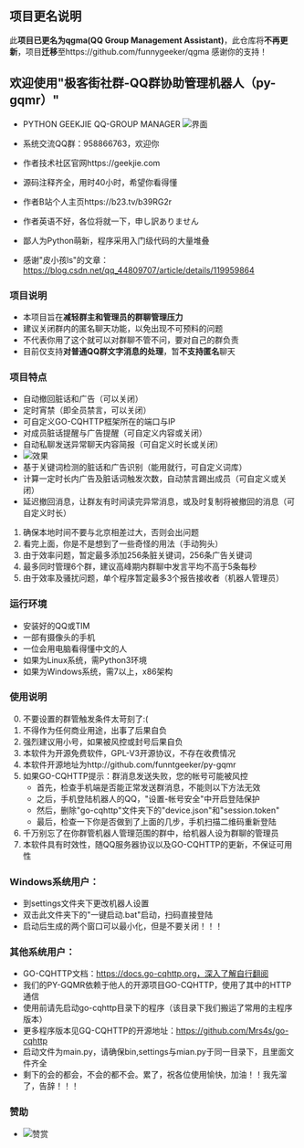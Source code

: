 ## 项目更名说明
此**项目已更名为qgma(QQ Group Management Assistant)**，此仓库将**不再更新**，项目**迁移**至https://github.com/funnygeeker/qgma
感谢你的支持！
## 欢迎使用"极客街社群-QQ群协助管理机器人（py-gqmr）"
- PYTHON GEEKJIE QQ-GROUP MANAGER
![界面](https://user-images.githubusercontent.com/96659329/153587008-d7995e2f-2d62-451d-9069-f77d873504e9.PNG)

- 系统交流QQ群：958866763，欢迎你
- 作者技术社区官网https://geekjie.com
- 源码注释齐全，用时40小时，希望你看得懂
- 作者B站个人主页https://b23.tv/b39RG2r
- 作者英语不好，各位将就一下，申し訳ありません
- 鄙人为Python萌新，程序采用入门级代码的大量堆叠
- 感谢"皮小孩ls"的文章：https://blog.csdn.net/qq_44809707/article/details/119959864

### 项目说明

- 本项目旨在**减轻群主和管理员的群聊管理压力**
- 建议关闭群内的匿名聊天功能，以免出现不可预料的问题
- 不代表你用了这个就可以对群聊不管不问，要对自己的群负责
- 目前仅支持**对普通QQ群文字消息的处理**，暂**不支持匿名**聊天


### 项目特点

- 自动撤回脏话和广告（可以关闭）
- 定时宵禁（即全员禁言，可以关闭）
- 可自定义GO-CQHTTP框架所在的端口与IP
- 对成员脏话提醒与广告提醒（可自定义内容或关闭）
- 自动私聊发送异常聊天内容简报（可自定义时长或关闭）
- ![效果](https://user-images.githubusercontent.com/96659329/153586976-49817808-5241-4261-be59-0e643c01efd1.jpg)
- 基于关键词检测的脏话和广告识别（能用就行，可自定义词库）
- 计算一定时长内广告及脏话词触发次数，自动禁言踢出成员（可自定义或关闭）
- 延迟撤回消息，让群友有时间读完异常消息，或及时复制将被撤回的消息（可自定义时长）

1. 确保本地时间不要与北京相差过大，否则会出问题
2. 看完上面，你是不是想到了一些奇怪的用法（手动狗头）
3. 由于效率问题，暂定最多添加256条脏关键词，256条广告关键词
4. 最多同时管理6个群，建议高峰期内群聊中发言平均不高于5条每秒
5. 由于效率及骚扰问题，单个程序暂定最多3个报告接收者（机器人管理员）


### 运行环境

- 安装好的QQ或TIM
- 一部有摄像头的手机
- 一位会用电脑看得懂中文的人
- 如果为Linux系统，需Python3环境
- 如果为Windows系统，需7以上，x86架构


### 使用说明

0. 不要设置的群管触发条件太苛刻了:(
1. 不得作为任何商业用途，出事了后果自负
2. 强烈建议用小号，如果被风控或封号后果自负
3. 本软件为开源免费软件，GPL-V3开源协议，不存在收费情况
4. 本软件开源地址为http://github.com/funntgeeker/py-gqmr
5. 如果GO-CQHTTP提示：群消息发送失败，您的帐号可能被风控
    - 首先，检查手机端是否能正常发送群消息，不能则以下方法无效
    - 之后，手机登陆机器人的QQ，"设置-帐号安全"中开启登陆保护
    - 然后，删除"go-cqhttp"文件夹下的"device.json"和"session.token"
    - 最后，检查一下你是否做到了上面的几步，手机扫描二维码重新登陆
6. 千万别忘了在你群管机器人管理范围的群中，给机器人设为群聊的管理员
7. 本软件具有时效性，随QQ服务器协议以及GO-CQHTTP的更新，不保证可用性


### Windows系统用户：

- 到settings文件夹下更改机器人设置
- 双击此文件夹下的"一键启动.bat"启动，扫码直接登陆
- 启动后生成的两个窗口可以最小化，但是不要关闭！！！


### 其他系统用户：

- GO-CQHTTP文档：https://docs.go-cqhttp.org，深入了解自行翻阅
- 我们的PY-GQMR依赖于他人的开源项目GO-CQHTTP，使用了其中的HTTP通信
- 使用前请先启动go-cqhttp目录下的程序（该目录下我们搬运了常用的主程序版本）
- 更多程序版本见GQ-CQHTTP的开源地址：https://github.com/Mrs4s/go-cqhttp
- 启动文件为main.py，请确保bin,settings与mian.py于同一目录下，且里面文件齐全
- 剩下的会的都会，不会的都不会。累了，祝各位使用愉快，加油！！我先溜了，告辞！！！

### 赞助
- ![赞赏](https://user-images.githubusercontent.com/96659329/153587116-b88cf0f4-ff74-4699-ae46-dea370b7a12c.jpg)
